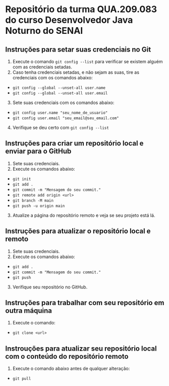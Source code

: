 # Repositório da turma QUA.209.083 do curso Desenvolvedor Java Noturno do SENAI

## Instruções para setar suas credenciais no Git

1. Execute o comando `git config --list` para verificar se existem alguém com as credenciais setadas.
2. Caso tenha credenciais setadas, e não sejam as suas, tire as credenciais com os comandos abaixo:
- `git config --global --unset-all user.name`
- `git config --global --unset-all user.email`
3. Sete suas credenciais com os comandos abaixo:
- `git config user.name "seu_nome_de_usuario"`
- `git config user.email "seu_email@seu_email.com"`
4. Verifique se deu certo com `git config --list`

## Instruções para criar um repositório local e enviar para o GitHub

1. Sete suas credenciais.
2. Execute os comandos abaixo:
- `git init`
- `git add .`
- `git commit -m "Mensagem do seu commit."`
- `git remote add origin <url>`
- `git branch -M main`
- `git push -u origin main`
3. Atualize a página do repositório remoto e veja se seu projeto está lá.

## Instruções para atualizar o repositório local e remoto

1. Sete suas credenciais.
2. Execute os comandos abaixo:
- `git add .`
- `git commit -m "Mensagem do seu commit."`
- `git push`
3. Verifique seu repositório no GitHub.

## Instruções para trabalhar com seu repositório em outra máquina

1. Execute o comando:
- `git clone <url>`

## Instrouções para atualizar seu repositório local com o conteúdo do repositório remoto

1. Execute o comando abaixo antes de qualquer alteração:
- `git pull`